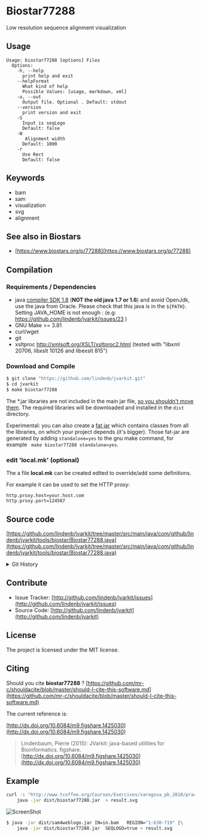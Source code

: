 # Biostar77288

Low resolution sequence alignment visualization


## Usage

```
Usage: biostar77288 [options] Files
  Options:
    -h, --help
      print help and exit
    --helpFormat
      What kind of help
      Possible Values: [usage, markdown, xml]
    -o, --out
      Output file. Optional . Default: stdout
    --version
      print version and exit
    -S
      Input is seqLogo
      Default: false
    -W
       Alignment width
      Default: 1000
    -r
      Use Rect
      Default: false

```


## Keywords

 * bam
 * sam
 * visualization
 * svg
 * alignment



## See also in Biostars

 * [https://www.biostars.org/p/77288](https://www.biostars.org/p/77288)


## Compilation

### Requirements / Dependencies

* java [compiler SDK 1.8](http://www.oracle.com/technetwork/java/index.html) (**NOT the old java 1.7 or 1.6**) and avoid OpenJdk, use the java from Oracle. Please check that this java is in the `${PATH}`. Setting JAVA_HOME is not enough : (e.g: https://github.com/lindenb/jvarkit/issues/23 )
* GNU Make >= 3.81
* curl/wget
* git
* xsltproc http://xmlsoft.org/XSLT/xsltproc2.html (tested with "libxml 20706, libxslt 10126 and libexslt 815")


### Download and Compile

```bash
$ git clone "https://github.com/lindenb/jvarkit.git"
$ cd jvarkit
$ make biostar77288
```

The *.jar libraries are not included in the main jar file, [so you shouldn't move them](https://github.com/lindenb/jvarkit/issues/15#issuecomment-140099011 ).
The required libraries will be downloaded and installed in the `dist` directory.

Experimental: you can also create a [fat jar](https://stackoverflow.com/questions/19150811/) which contains classes from all the libraries, on which your project depends (it's bigger). Those fat-jar are generated by adding `standalone=yes` to the gnu make command, for example ` make biostar77288 standalone=yes`.

### edit 'local.mk' (optional)

The a file **local.mk** can be created edited to override/add some definitions.

For example it can be used to set the HTTP proxy:

```
http.proxy.host=your.host.com
http.proxy.port=124567
```
## Source code 

[https://github.com/lindenb/jvarkit/tree/master/src/main/java/com/github/lindenb/jvarkit/tools/biostar/Biostar77288.java](https://github.com/lindenb/jvarkit/tree/master/src/main/java/com/github/lindenb/jvarkit/tools/biostar/Biostar77288.java)


<details>
<summary>Git History</summary>

```
Sun May 21 17:11:09 2017 +0200 ; cont ; https://github.com/lindenb/jvarkit/commit/aa4f02194fe00a1a842949e448661e227f16fe9f
Thu May 11 16:20:27 2017 +0200 ; move to jcommander ; https://github.com/lindenb/jvarkit/commit/15b6fabdbdd7ce0d1e20ca51e1c1a9db8574a59e
Thu May 4 13:06:07 2017 +0200 ; moving to jcommander ; https://github.com/lindenb/jvarkit/commit/b2f8f945cb8838c0289a7d850ce24603417eccde
Fri Apr 14 15:27:32 2017 +0200 ; annotation proc ; https://github.com/lindenb/jvarkit/commit/72b9383a8472e5a91120bab84d15b8acad4db8d4
Thu May 28 17:32:37 2015 +0200 ;  issue: https://github.com/lindenb/jvarkit/issues/28 ; https://github.com/lindenb/jvarkit/commit/4e10a0934f4a75b88c802583a8e19b1c228438fc
Mon May 12 14:06:30 2014 +0200 ; continue moving to htsjdk ; https://github.com/lindenb/jvarkit/commit/011f098b6402da9e204026ee33f3f89d5e0e0355
Mon May 12 10:28:28 2014 +0200 ; first sed on files ; https://github.com/lindenb/jvarkit/commit/79ae202e237f53b7edb94f4326fee79b2f71b8e8
Tue Jan 28 13:07:40 2014 +0100 ; bed rename chr ; https://github.com/lindenb/jvarkit/commit/3d1fbea5935084195d0b854089efcf571e42e0c6
Fri Oct 11 15:39:02 2013 +0200 ; picard v.100: deletion of VcfIterator :-( ; https://github.com/lindenb/jvarkit/commit/e88fab449b04aed40c2ff7f9d0cf8c8b6ab14a31
Wed Jul 24 14:44:13 2013 +0200 ; starting my code from http://plindenbaum.blogspot.com/2011/01/my-tool-to-annotate-vcf-files.html ; https://github.com/lindenb/jvarkit/commit/cbd77f6fc09edd992990112cbfc959b3b09574d5
Wed Jul 24 11:23:17 2013 +0200 ; biostar77288 ; https://github.com/lindenb/jvarkit/commit/df8f75815104512a868b6d29ff6436b503b92e38
```

</details>

## Contribute

- Issue Tracker: [http://github.com/lindenb/jvarkit/issues](http://github.com/lindenb/jvarkit/issues)
- Source Code: [http://github.com/lindenb/jvarkit](http://github.com/lindenb/jvarkit)

## License

The project is licensed under the MIT license.

## Citing

Should you cite **biostar77288** ? [https://github.com/mr-c/shouldacite/blob/master/should-I-cite-this-software.md](https://github.com/mr-c/shouldacite/blob/master/should-I-cite-this-software.md)

The current reference is:

[http://dx.doi.org/10.6084/m9.figshare.1425030](http://dx.doi.org/10.6084/m9.figshare.1425030)

> Lindenbaum, Pierre (2015): JVarkit: java-based utilities for Bioinformatics. figshare.
> [http://dx.doi.org/10.6084/m9.figshare.1425030](http://dx.doi.org/10.6084/m9.figshare.1425030)


## Example

```bash
curl -s "http://www.tcoffee.org/Courses/Exercises/saragosa_pb_2010/practicals/practical_2/ex.1.19/file/clustalw.msa" |\
	java -jar dist/biostar77288.jar  > result.svg
```
![ScreenShot](https://raw.github.com/lindenb/jvarkit/master/doc/biostar77288.png)

```bash
$ java -jar dist/sam4weblogo.jar IN=in.bam   REGION="1:630-719" |\
	java -jar dist/biostar77288.jar  SEQLOGO=true > result.svg
```


